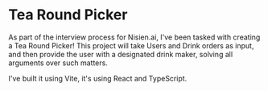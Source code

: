 # Tea Round Picker

As part of the interview process for Nisien.ai, I've been tasked with creating a Tea Round Picker!
This project will take Users and Drink orders as input, and then provide the user with a designated drink maker, solving all arguments over such matters.

I've built it using Vite, it's using React and TypeScript.